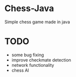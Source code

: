 # Chess-Java
Simple chess game made in java

# TODO
  - some bug fixing
  - improve checkmate detection
  - network functionality
  - chess AI
